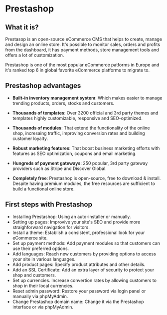 # Prestashop
## What it is?
Prestasop is an open-source eCommerce CMS that helps to create, manage and design an online store.
It's possible to monitor sales, orders and profits from the dashboard, it has payment methods, store management tools and offers a lot of customization.

Prestashop is one of the most popular eCommerce patforms in Europe and it's ranked top 6 in global favorite eCommerce platforms to migrate to.

## Prestashop advantages
- **Built-in inventory management system**: Which makes easier to manage trending products, orders, stocks and customers.

- **Thousands of templates**: Over 3200 official and 3rd party themes and templates highly customizable, responsive and SEO-optimized.

- **Thousands of modules**: That extend the functionality of the online shop, incresaing traffic, improving conversion rates and building customer loyalty.

- **Robust marketing features**: That boost business marketing efforts with features as SEO optimization, coupons and email marketing.

- **Hungreds of payment gateways**: 250 popular, 3rd party gateway providers such as Stripe and Discover Global.

- **Completely free**: Prestashop is open-source, free to download & install. Despite having premium modules, the free resources are sufficient to build a functional online store.

## First steps with Prestashop
- Installing Prestashop: Using an auto-installer or manually.
- Setting up pages: Improvive your site's SEO and provide more straighforward navigation for visitors.
- Install a theme: Establish a consistent, professional look for your eCommerce site.
- Set up payment methods: Add payment modules so that customers can use their preferred options.
- Add languages: Reach new customers by providing options to access your site in various languages.
- Add product pages: Specify product attributes and other details.
- Add an SSL Certificate: Add an extra layer of security to protect your shop and customers.
- Set up currencies. Increase convertion rates by allowing customers to shop in their local currencies.
- Reset admin password: Restore your password via login panel or manually via phpMyAdmin.
- Change Prestashop domain name: Change it via the Prestashop interface or via phpMyAdmin.